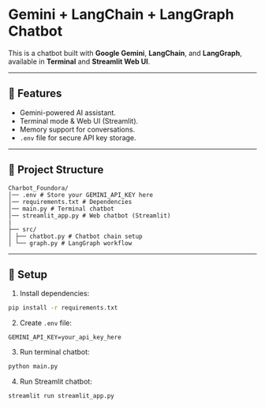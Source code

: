 # Gemini + LangChain + LangGraph Chatbot

This is a chatbot built with **Google Gemini**, **LangChain**, and **LangGraph**, available in **Terminal** and **Streamlit Web UI**.


---


## 🚀 Features
- Gemini-powered AI assistant.
- Terminal mode & Web UI (Streamlit).
- Memory support for conversations.
- `.env` file for secure API key storage.


---


## 📂 Project Structure
```
Charbot_Foundora/
│── .env # Store your GEMINI_API_KEY here
│── requirements.txt # Dependencies
│── main.py # Terminal chatbot
│── streamlit_app.py # Web chatbot (Streamlit)
|
├── src/
│ ├── chatbot.py # Chatbot chain setup
│ └── graph.py # LangGraph workflow
```


---


## 🔑 Setup

1. Install dependencies:
```bash
pip install -r requirements.txt
```
2. Create `.env` file:
```env
GEMINI_API_KEY=your_api_key_here
```
3. Run terminal chatbot:
```bash
python main.py
```
4. Run Streamlit chatbot:
```bash
streamlit run streamlit_app.py
```


